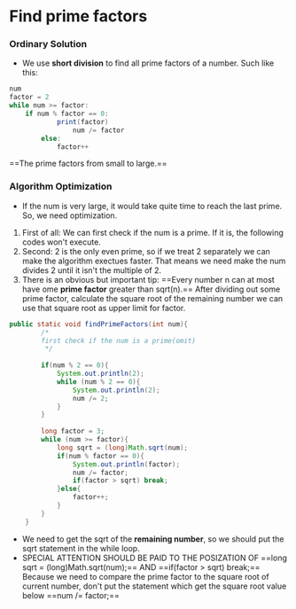 # Find prime factors
### Ordinary Solution
* We use **short division** to find all prime factors of a number.
 Such like this:
```java
num
factor = 2
while num >= factor:
	if num % factor == 0:
    		print(factor)
            	num /= factor
        else:
        	factor++
```
==The prime factors from small to large.==
### Algorithm Optimization
* If the num is very large, it would take quite time to reach the last prime. So, we need optimization.
1. First of all: We can first check if the num is a prime. If it is, the following codes won't execute.  
2. Second: 2 is the only even prime, so if we treat 2 separately we can make the algorithm exectues faster. That means we need make the num divides 2 until it isn't the multiple of 2.
3. There is an obvious but important tip:  ==Every number n can at most have ome **prime factor** greater than sqrt(n).== After dividing out some prime factor, calculate the square root of the remaining number we can use that square root as upper limit for factor.
```java
public static void findPrimeFactors(int num){
        /*
        first check if the num is a prime(omit)
         */
        
        if(num % 2 == 0){
            System.out.println(2);
            while (num % 2 == 0){
                System.out.println(2);
                num /= 2;
            }
        }
        
        long factor = 3;
        while (num >= factor){
            long sqrt = (long)Math.sqrt(num);
            if(num % factor == 0){
                System.out.println(factor);
                num /= factor;
                if(factor > sqrt) break;
            }else{
                factor++;
            }
        }
    }
 ```
 * We need to get the sqrt of the **remaining number**, so we should put the sqrt statement in the while loop.
 * SPECIAL ATTENTION SHOULD BE PAID TO THE POSIZATION OF ==long sqrt = (long)Math.sqrt(num);== AND ==if(factor > sqrt) break;== Because we need to compare the prime factor to the square root of current number, don't put the statement which get the square root value below  ==num /= factor;==
 

	